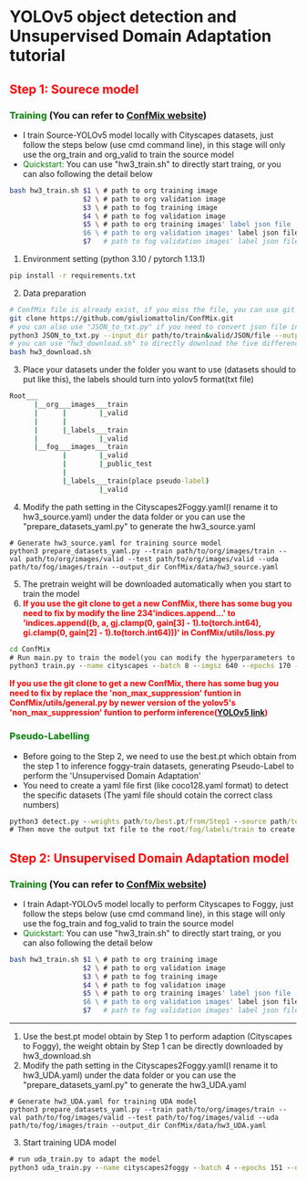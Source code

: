 # **YOLOv5 object detection and Unsupervised Domain Adaptation tutorial**
## **<font color="red">Step 1: Sourece model</font>**
### **<font color="green">Training</font>** (You can refer to [ConfMix website](https://github.com/giuliomattolin/ConfMix))
- I train Source-YOLOv5 model locally with Cityscapes datasets, just follow the steps below (use cmd command line), in this stage will only use the org_train and org_valid to train the source model
- <font color="green">Quickstart:</font> You can use "hw3_train.sh" to directly start traing, or you can also following the detail below
```bash
bash hw3_train.sh $1 \ # path to org training image
                  $2 \ # path to org validation image
                  $3 \ # path to fog training image
                  $4 \ # path to fog validation image
                  $5 \ # path to org training images' label json file 
                  $6 \ # path to org validation images' label json file
                  $7   # path to fog validation images' label json file
```
1. Environment setting (python 3.10 / pytorch 1.13.1)
```cmd
pip install -r requirements.txt
```
2. Data preparation
```bash
# ConfMix file is already exist, if you miss the file, you can use git clone to get a new one
git clone https://github.com/giuliomattolin/ConfMix.git
# you can also use "JSON_to_txt.py" if you need to convert json file into txt file (input_dir should cotain both train.coco.json and val.coco.json)
python3 JSON_to_txt.py --input_dir path/to/train&valid/JSON/file --output_dir_train path/to/train/txt/labels --output_dir_val path/to/valid/txt/labels
# you can use "hw3_download.sh" to directly download the five difference pretrain weight I get 
bash hw3_download.sh
```

<div style="break-after: page; page-break-after: always;"></div>

3. Place your datasets under the folder you want to use (datasets should to put like this), the labels should turn into yolov5 format(txt file) 
```cmd
Root___
      |__org___images___train
      |      |        |_valid 
      |      |
      |      |_labels___train      
      |               |_valid 
      |__fog___images___train
             |        |_valid 
             |        |_public_test
             |          
             |_labels___train(place pseudo-label)      
                      |_valid 
```

4. Modify the path setting in the Cityscapes2Foggy.yaml(I rename it to hw3_source.yaml) under the data folder or you can use the "prepare_datasets_yaml.py" to generate the hw3_source.yaml
```
# Generate hw3_source.yaml for training source model
python3 prepare_datasets_yaml.py --train path/to/org/images/train --val path/to/org/images/valid --test path/to/org/images/valid --uda path/to/fog/images/train --output_dir ConfMix/data/hw3_source.yaml
```
5. The pretrain weight will be downloaded automatically when you start to train the model
6. **<font color="red">If you use the git clone to get a new ConfMix, there has some bug you need to fix by modify the line 234'indices.append...' to 'indices.append((b, a, gj.clamp(0, gain[3] - 1).to(torch.int64), gi.clamp(0, gain[2] - 1).to(torch.int64)))' in ConfMix/utils/loss.py </font>**

```cmd
cd ConfMix
# Run main.py to train the model(you can modify the hyperparameters to whatever you want)
python3 train.py --name cityscapes --batch 8 --imgsz 640 --epochs 170 --data data/hw3_source.yaml --weights yolov5x.pt --hyp data/hyps/hyp.scratch-cos.yaml --image-weights --optimizer AdamW
```

**<font color="red">If you use the git clone to get a new ConfMix, there has some bug you need to fix by replace the 'non_max_suppression' funtion in ConfMix/utils/general.py by newer version of the yolov5's 'non_max_suppression' funtion to perform inference([YOLOv5 link](https://github.com/ultralytics/yolov5))</font>**

<div style="break-after: page; page-break-after: always;"></div>

### **<font color="green">Pseudo-Labelling</font>**
- Before going to the Step 2, we need to use the best.pt which obtain from the step 1 to inference foggy-train datasets, generating Pseudo-Label to perform the 'Unsupervised Domain Adaptation' 
- You need to create a yaml file first (like coco128.yaml format) to detect the specific datasets (The yaml file should cotain the correct class numbers)
```cmd
python3 detect.py --weights path/to/best.pt/from/Step1 --source path/to/fog/images/train --data path/to/yaml/file --save-txt
# Then move the output txt file to the root/fog/labels/train to create Pseudo-Label  
```


<div style="break-after: page; page-break-after: always;"></div>

## **<font color="red">Step 2: Unsupervised Domain Adaptation model</font>**
### **<font color="green">Training</font>** (You can refer to [ConfMix website](https://github.com/giuliomattolin/ConfMix))
- I train Adapt-YOLOv5 model locally to perform Cityscapes to Foggy, just follow the steps below (use cmd command line), in this stage will only use the fog_train and fog_valid to train the source model
- <font color="green">Quickstart:</font> You can use "hw3_train.sh" to directly start traing, or you can also following the detail below
```bash
bash hw3_train.sh $1 \ # path to org training image
                  $2 \ # path to org validation image
                  $3 \ # path to fog training image
                  $4 \ # path to fog validation image
                  $5 \ # path to org training images' label json file 
                  $6 \ # path to org validation images' label json file
                  $7   # path to fog validation images' label json file
```
***

1. Use the best.pt model obtain by Step 1 to perform adaption (Cityscapes to Foggy), the weight obtain by Step 1 can be directly downloaded by hw3_download.sh
2. Modify the path setting in the Cityscapes2Foggy.yaml(I rename it to hw3_UDA.yaml) under the data folder or you can use the "prepare_datasets_yaml.py" to generate the hw3_UDA.yaml
```
# Generate hw3_UDA.yaml for training UDA model
python3 prepare_datasets_yaml.py --train path/to/org/images/train --val path/to/fog/images/valid --test path/to/fog/images/valid --uda path/to/fog/images/train --output_dir ConfMix/data/hw3_UDA.yaml
```
3. Start training UDA model
```cmd
# run uda_train.py to adapt the model
python3 uda_train.py --name cityscapes2foggy --batch 4 --epochs 151 --data data/hw3_UDA.yaml --weight runs/train/cityscapes/weights/best.pt  --imgsz 640 --save-period 50
```
